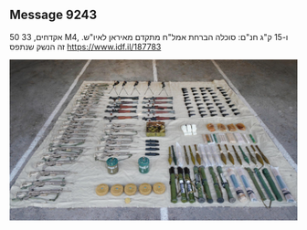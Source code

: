 ## Message 9243

50 אקדחים, 33 M4, ו-15 ק"ג חנ"ם: 
סוכלה הברחת אמל"ח מתקדם מאיראן לאיו"ש. זה הנשק שנתפס
https://www.idf.il/187783

![Photo](./9243/9243_photo.jpg)
